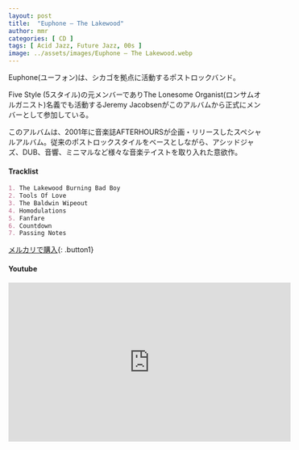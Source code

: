 ```yaml
---
layout: post
title:  "Euphone – The Lakewood"
author: mmr
categories: [ CD ]
tags: [ Acid Jazz, Future Jazz, 00s ]
image: ../assets/images/Euphone – The Lakewood.webp
---
```


Euphone(ユーフォン)は、シカゴを拠点に活動するポストロックバンド。

Five Style (5スタイル)の元メンバーでありThe Lonesome Organist(ロンサムオルガニスト)名義でも活動するJeremy Jacobsenがこのアルバムから正式にメンバーとして参加している。

このアルバムは、2001年に音楽誌AFTERHOURSが企画・リリースしたスペシャルアルバム。従来のポストロックスタイルをベースとしながら、アシッドジャズ、DUB、音響、ミニマルなど様々な音楽テイストを取り入れた意欲作。

#### Tracklist
```md
1. The Lakewood Burning Bad Boy
2. Tools Of Love
3. The Baldwin Wipeout
4. Homodulations
5. Fanfare
6. Countdown
7. Passing Notes
```


[メルカリで購入](https://jp.mercari.com/item/m71395621792?afid=6142608987){: .button1}


#### Youtube
<iframe width="560" height="315" src="https://www.youtube.com/embed/8Mh146yM3i4?si=4IDgNRphZAQesfmW" title="YouTube video player" frameborder="0" allow="accelerometer; autoplay; clipboard-write; encrypted-media; gyroscope; picture-in-picture; web-share" referrerpolicy="strict-origin-when-cross-origin" allowfullscreen></iframe>